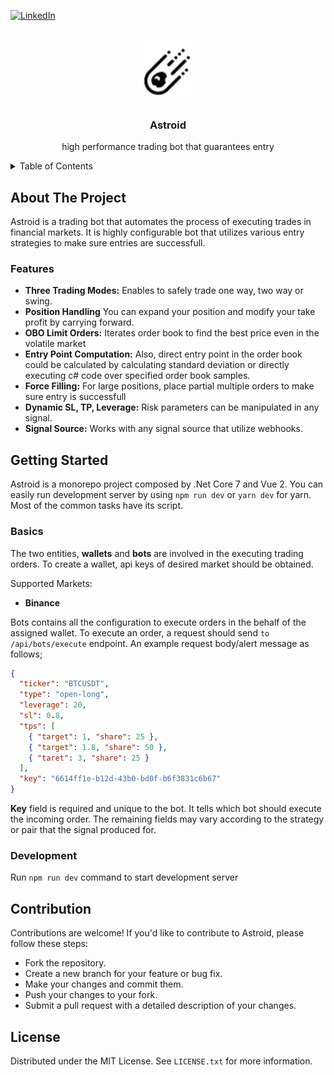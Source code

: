 <div id="top"></div>

[![LinkedIn][linkedin-shield]][linkedin-url]

<!-- PROJECT LOGO -->
<br />
<div align="center">
  <a href="https://github.com/ahmetkoprulu/okkes">
    <img src="src/Astroid.Web/Client/public/favicon.ico" alt="Logo" width="100" height="100">
  </a>

<h3 align="center">Astroid</h3>

  <p align="center">
    high performance trading bot that guarantees entry
    <br />
  </p>
</div>

<!-- TABLE OF CONTENTS -->
<details>
  <summary>Table of Contents</summary>
  <ol>
    <li>
      <a href="#about-the-project">About The Project</a>
      <ul>
        <li><a href="#features">Features</a></li>
      </ul>
    </li>
    <li>
      <a href="#getting-started">Getting Started</a>
      <ul>
        <li><a href="#basics">Basics</a></li>
        <li><a href="#development">Development</a></li>
      </ul>
    </li>
	    <li>
      <a href="#contribution">Contribution</a>
    </li>
    <li><a href="#license">License</a></li>
  </ol>
</details>

<!-- ABOUT THE PROJECT -->

## About The Project

Astroid is a trading bot that automates the process of executing trades in financial markets. It is highly configurable bot that utilizes various entry strategies to make sure entries are successfull.

### Features

- **Three Trading Modes:** Enables to safely trade one way, two way or swing.
- **Position Handling** You can expand your position and modify your take profit by carrying forward.
- **OBO Limit Orders:** Iterates order book to find the best price even in the volatile market
- **Entry Point Computation:** Also, direct entry point in the order book could be calculated by calculating standard deviation or directly executing c# code over specified order book samples.
- **Force Filling:** For large positions, place partial multiple orders to make sure entry is successfull
- **Dynamic SL, TP, Leverage:** Risk parameters can be manipulated in any signal.
- **Signal Source:** Works with any signal source that utilize webhooks.

<!-- GETTING STARTED -->

## Getting Started

Astroid is a monorepo project composed by .Net Core 7 and Vue 2. You can easily run development server by using `npm run dev` or `yarn dev` for yarn. Most of the common tasks have its script.

### Basics

The two entities, **wallets** and **bots** are involved in the executing trading orders. To create a wallet, api keys of desired market should be obtained.

Supported Markets:

- **Binance**

Bots contains all the configuration to execute orders in the behalf of the assigned wallet. To execute an order, a request should send `to /api/bots/execute` endpoint. An example request body/alert message as follows;

```json
{
  "ticker": "BTCUSDT",
  "type": "open-long",
  "leverage": 20,
  "sl": 0.8,
  "tps": [
    { "target": 1, "share": 25 },
    { "target": 1.8, "share": 50 },
    { "taret": 3, "share": 25 }
  ],
  "key": "6614ff1e-b12d-43b0-bd0f-b6f3831c6b67"
}
```

**Key** field is required and unique to the bot. It tells which bot should execute the incoming order. The remaining fields may vary according to the strategy or pair that the signal produced for.

### Development

Run `npm run dev` command to start development server

## Contribution

Contributions are welcome! If you'd like to contribute to Astroid, please follow these steps:

- Fork the repository.
- Create a new branch for your feature or bug fix.
- Make your changes and commit them.
- Push your changes to your fork.
- Submit a pull request with a detailed description of your changes.

<!-- LICENSE -->

## License

Distributed under the MIT License. See `LICENSE.txt` for more information.

<!-- MARKDOWN LINKS & IMAGES -->
<!-- https://www.markdownguide.org/basic-syntax/#reference-style-links -->

[linkedin-shield]: https://img.shields.io/badge/-LinkedIn-black.svg?style=for-the-badge&logo=linkedin&colorB=555
[linkedin-url]: https://www.linkedin.com/in/ahmetkoprulu/
